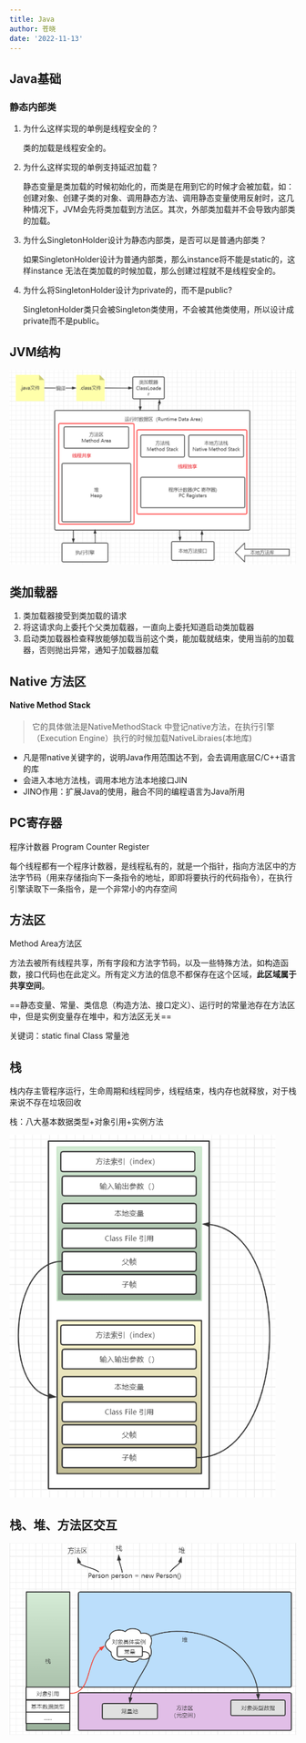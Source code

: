 ```yaml
---
title: Java
author: 苍晓
date: '2022-11-13'
---
```

## Java基础

### 静态内部类

1. 为什么这样实现的单例是线程安全的？

   类的加载是线程安全的。

2. 为什么这样实现的单例支持延迟加载？

   静态变量是类加载的时候初始化的，而类是在用到它的时候才会被加载，如：创建对象、创建子类的对象、调用静态方法、调用静态变量使用反射时，这几种情况下，JVM会先将类加载到方法区。其次，外部类加载并不会导致内部类的加载。

3. 为什么SingletonHolder设计为静态内部类，是否可以是普通内部类？

   如果SingletonHolder设计为普通内部类，那么instance将不能是static的，这样instance	无法在类加载的时候加载，那么创建过程就不是线程安全的。

4. 为什么将SingletonHolder设计为private的，而不是public?

   SingletonHolder类只会被Singleton类使用，不会被其他类使用，所以设计成private而不是public。



## JVM结构

<img src="./java_pictures/JVM_Memory.png" alt="JVM內存" style="zoom:80%;"/>

## 类加载器

1. 类加载器接受到类加载的请求
2. 将这请求向上委托个父类加载器，一直向上委托知道启动类加载器
3. 启动类加载器检查释放能够加载当前这个类，能加载就结束，使用当前的加载器，否则抛出异常，通知子加载器加载

## Native 方法区

#### Native Method Stack

> 它的具体做法是NativeMethodStack 中登记native方法，在执行引擎（Execution Engine）执行的时候加载NativeLibraies(本地库)

- 凡是带native关键字的，说明Java作用范围达不到，会去调用底层C/C++语言的库
- 会进入本地方法栈，调用本地方法本地接口JIN
- JINO作用：扩展Java的使用，融合不同的编程语言为Java所用

## PC寄存器

程序计数器 Program Counter Register

每个线程都有一个程序计数器，是线程私有的，就是一个指针，指向方法区中的方法字节码（用来存储指向下一条指令的地址，即即将要执行的代码指令），在执行引擎读取下一条指令，是一个非常小的内存空间

## 方法区

Method Area方法区

方法去被所有线程共享，所有字段和方法字节码，以及一些特殊方法，如构造函数，接口代码也在此定义。所有定义方法的信息不都保存在这个区域，**此区域属于共享空间**。

==静态变量、常量、类信息（构造方法、接口定义）、运行时的常量池存在方法区中，但是实例变量存在堆中，和方法区无关==

关键词：static final Class 常量池

## 栈

栈内存主管程序运行，生命周期和线程同步，线程结束，栈内存也就释放，对于栈来说不存在垃圾回收

栈：八大基本数据类型+对象引用+实例方法

<img src="./java_pictures/stack.png" alt="image-20220828162459609" style="zoom:80%;"/>

## 栈、堆、方法区交互

![image-20220830221316984](./java_pictures/image-20220830221316984.png)





